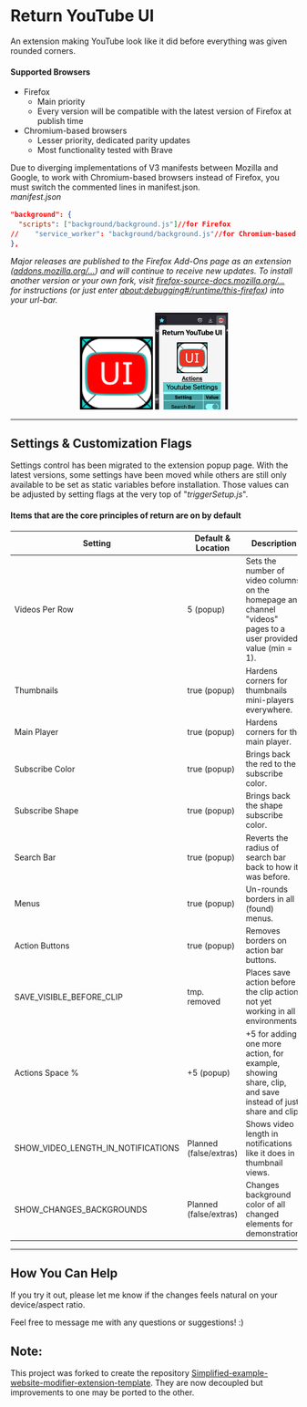 # Return YouTube UI

An extension making YouTube look like it did before everything was given rounded corners.


#### Supported Browsers
* Firefox
  * Main priority
  * Every version will be compatible with the latest version of Firefox at publish time
* Chromium-based browsers
  * Lesser priority, dedicated parity updates
  * Most functionality tested with Brave

Due to diverging implementations of V3 manifests between Mozilla and Google, to work with Chromium-based browsers instead of Firefox, you must switch the commented lines in manifest.json.
<br>
_manifest.json_
````json
"background": {
  "scripts": ["background/background.js"]//for Firefox
//    "service_worker": "background/background.js"//for Chromium-based
},
 ````


_Major releases are published to the Firefox Add-Ons page as an extension ([addons.mozilla.org/...](https://addons.mozilla.org/en-US/firefox/addon/return-youtube-ui/)) and will continue to receive new updates. To install another version or your own fork, visit [firefox-source-docs.mozilla.org/...](https://firefox-source-docs.mozilla.org/devtools-user/about_colon_debugging/index.html) for instructions (or just enter [about:debugging#/runtime/this-firefox](https://firefox-source-docs.mozilla.org/devtools-user/about_colon_debugging/index.html)) into your url-bar._


<div style="text-align: center;">
    <img src="./icons/ReturnYouTubeUIIconV2R2_512.png" alt="[Return YouTube UI Logo]" width="128" height="auto" />
    <img src="./Screenshots/PopupPageFullSettings_latestTOP.png" alt="[Recent settings screenshot]" width="128" height="auto" />
</div>

---

## Settings & Customization Flags

Settings control has been migrated to the extension popup page. With the latest versions, some settings have been moved while others are still only available to be set as static variables before installation. Those values can be adjusted by setting flags at the very top of "_triggerSetup.js_".

#### Items that are the core principles of return are on by default
| Setting                            | Default & Location     | Description                                                                                                     |
|------------------------------------|------------------------|-----------------------------------------------------------------------------------------------------------------|
| Videos Per Row                     | 5 (popup)              | Sets the number of video columns on the homepage and channel "videos" pages to a user provided value (min = 1). |
| Thumbnails                         | true (popup)           | Hardens corners for thumbnails mini-players everywhere.                                                         |
| Main Player                        | true (popup)           | Hardens corners for the main player.                                                                            |
| Subscribe Color                    | true (popup)           | Brings back the red to the subscribe color.                                                                     |
| Subscribe Shape                    | true (popup)           | Brings back the shape subscribe color.                                                                          |
| Search Bar                         | true (popup)           | Reverts the radius of search bar back to how it was before.                                                     |
| Menus                              | true (popup)           | Un-rounds borders in all (found) menus.                                                                         |
| Action Buttons                     | true (popup)           | Removes borders on action bar buttons.                                                                          |
| SAVE_VISIBLE_BEFORE_CLIP           | tmp. removed           | Places save action before the clip action, not yet working in all environments.                                 |
| Actions Space %                    | +5 (popup)             | +5 for adding one more action, for example, showing share, clip, and save instead of just share and clip.       |
| SHOW_VIDEO_LENGTH_IN_NOTIFICATIONS | Planned (false/extras) | Shows video length in notifications like it does in thumbnail views.                                            |
| SHOW_CHANGES_BACKGROUNDS           | Planned (false/extras) | Changes background color of all changed elements for demonstration.                                             |

<hr/>

## How You Can Help

If you try it out, please let me know if the changes feels natural on your device/aspect ratio.

Feel free to message me with any questions or suggestions! :)

## Note:

This project was forked to create the repository [Simplified-example-website-modifier-extension-template](https://github.com/42null/Simplified-example-website-modifier-extension-template). They are now decoupled but improvements to one may be ported to the other.
